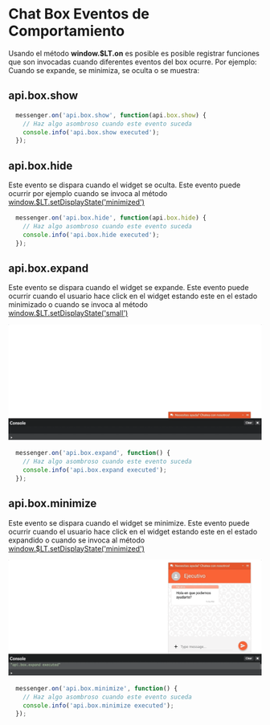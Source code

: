 # Chat Box Eventos de Comportamiento

Usando el método **window.$LT.on** es posible es posible registrar funciones que son invocadas cuando diferentes eventos del box ocurre. Por ejemplo: Cuando se expande, se minimiza, se oculta o se muestra:

## api.box.show



```javascript
  messenger.on('api.box.show', function(api.box.show) {
    // Haz algo asombroso cuando este evento suceda
    console.info('api.box.show executed');
  });
```

## api.box.hide

Este evento se dispara cuando el widget se oculta. Este evento puede ocurrir por ejemplo cuando se invoca al método [window.$LT.setDisplayState('minimized')](publicapi#windowltsetdisplaystatestring)

```javascript
  messenger.on('api.box.hide', function(api.box.hide) {
    // Haz algo asombroso cuando este evento suceda
    console.info('api.box.hide executed');
  });
```

## api.box.expand

Este evento se dispara cuando el widget se expande. Este evento puede ocurrir cuando el usuario hace click en el widget estando este en el estado minimizado o cuando se invoca al método [window.$LT.setDisplayState('small')](publicapi#windowltsetdisplaystatestring)

![Box Expand example](_media/api.box.expand.gif)

```javascript
  messenger.on('api.box.expand', function() {
    // Haz algo asombroso cuando este evento suceda
    console.info('api.box.expand executed');
  });
```

## api.box.minimize

Este evento se dispara cuando el widget se minimize. Este evento puede ocurrir cuando el usuario hace click en el widget estando este en el estado expandido o cuando se invoca al método [window.$LT.setDisplayState('minimized')](publicapi#windowltsetdisplaystatestring)

![Box Minimize example](_media/api.box.minimize.gif)

```javascript
  messenger.on('api.box.minimize', function() {
    // Haz algo asombroso cuando este evento suceda
    console.info('api.box.minimize executed');
  });
```

